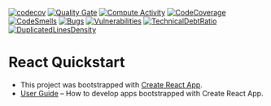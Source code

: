 [![codecov](https://codecov.io/gh/DragoonsBets/dragoons-ui/branch/master/graph/badge.svg)](https://codecov.io/gh/DragoonsBets/dragoons-ui) [![Quality Gate](https://sonar.drogon.dragoons.io/api/badges/gate?key=drg-ui&blinking=true)](https://sonar.drogon.dragoons.io/dashboard?id=drg-ui) [![Compute Activity](https://sonar.drogon.dragoons.io/api/badges/ce_activity?key=drg-ui&blinking=true)](https://sonar.drogon.dragoons.io/dashboard?id=drg-ui) [![CodeCoverage](https://sonar.drogon.dragoons.io/api/badges/measure?key=drg-ui&metric=coverage)](https://sonar.drogon.dragoons.io/dashboard?id=drg-ui)
[![CodeSmells](https://sonar.drogon.dragoons.io/api/badges/measure?key=drg-ui&metric=code_smells)](https://sonar.drogon.dragoons.io/dashboard?id=drg-ui) [![Bugs](https://sonar.drogon.dragoons.io/api/badges/measure?key=drg-ui&metric=bugs)](https://sonar.drogon.dragoons.io/dashboard?id=drg-ui) [![Vulnerabilities](https://sonar.drogon.dragoons.io/api/badges/measure?key=drg-ui&metric=vulnerabilities)](https://sonar.drogon.dragoons.io/dashboard?id=drg-ui) [![TechnicalDebtRatio](https://sonar.drogon.dragoons.io/api/badges/measure?key=drg-ui&metric=sqale_debt_ratio)](https://sonar.drogon.dragoons.io/dashboard?id=drg-ui) [![DuplicatedLinesDensity](https://sonar.drogon.dragoons.io/api/badges/measure?key=drg-ui&metric=duplicated_lines_density)](https://sonar.drogon.dragoons.io/dashboard?id=drg-ui)

# React Quickstart

* This project was bootstrapped with [Create React App](https://github.com/facebookincubator/create-react-app).
* [User Guide](https://github.com/facebook/create-react-app/blob/master/packages/react-scripts/template/README.md) – How to develop apps bootstrapped with Create React App.
